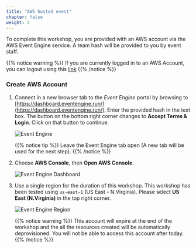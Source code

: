 ```yaml
---
title: "AWS hosted event"
chapter: false
weight: 2
---
```


To complete this workshop, you are provided with an AWS account via the AWS Event Engine service. A team hash will be provided to you by event staff.

{{% notice warning %}}
If you are currently logged in to an AWS Account, you can logout using this [link](https://console.aws.amazon.com/console/logout!doLogout)
{{% /notice %}}


### Create AWS Account

1. Connect in a new browser tab to the _Event Engine_ portal by browsing to
   [https://dashboard.eventengine.run/](https://dashboard.eventengine.run/).
   Enter the provided hash in the text box. 
   The button on the bottom right corner changes to **Accept Terms & Login**.
   Click on that button to continue.

    ![Event Engine](/images/10_prerequisites/event-engine-initial-screen.png)

    {{% notice tip %}}
Leave the Event Engine tab open (A new tab will be used for the next step).
{{% /notice %}}

1. Choose **AWS Console**, then **Open AWS Console**.

    ![Event Engine Dashboard](/images/10_prerequisites/event-engine-dashboard.png)

2. Use a single region for the duration of this workshop.
   This workshop has been tested using  `us-east-1` (US East - N.Virginia).
   Please select **US East (N.Virginia)** in the top right corner.

    ![Event Engine Region](/images/10_prerequisites/event-engine-region.png)

    {{% notice warning %}}
This account will expire at the end of the workshop and the all the resources created will be automatically deprovisioned. You will not be able to access this account after today.
{{% /notice %}}
